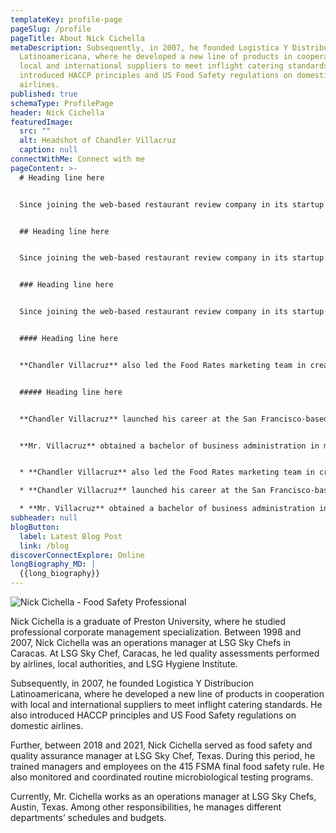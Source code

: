 ```yaml
---
templateKey: profile-page
pageSlug: /profile
pageTitle: About Nick Cichella
metaDescription: Subsequently, in 2007, he founded Logistica Y Distribucion
  Latinoamericana, where he developed a new line of products in cooperation with
  local and international suppliers to meet inflight catering standards. He also
  introduced HACCP principles and US Food Safety regulations on domestic
  airlines.
published: true
schemaType: ProfilePage
header: Nick Cichella
featuredImage:
  src: ""
  alt: Headshot of Chandler Villacruz
  caption: null
connectWithMe: Connect with me
pageContent: >-
  # Heading line here


  Since joining the web-based restaurant review company in its startup phase, **Chandler Villacruz** has spearheaded market research activities that have allowed the firm to build effective advertising campaigns and achieve sound business growth.


  ## Heading line here


  Since joining the web-based restaurant review company in its startup phase, **Chandler Villacruz** has spearheaded market research activities that have allowed the firm to build effective advertising campaigns and achieve sound business growth.


  ### Heading line here


  Since joining the web-based restaurant review company in its startup phase, **Chandler Villacruz** has spearheaded market research activities that have allowed the firm to build effective advertising campaigns and achieve sound business growth.


  #### Heading line here


  **Chandler Villacruz** also led the Food Rates marketing team in creating a successful *user rewards program* that boosted online signups by 10,000 accounts in its first 30 days. For his achievements in his field, the [San Francisco Business Times](file:///home/surajit/Downloads/executives%20(2)/executives/profile.html#) recognized him as one of its “40 Under 40” *business leaders* in 2014.


  ##### Heading line here


  **Chandler Villacruz** launched his career at the San Francisco-based Healthy Living. After only six years with the firm, he advanced from his position of marketing associate to the role of marketing director.


  **Mr. Villacruz** obtained a bachelor of business administration in marketing from the Mays Business School at Texas A&M University, where he pursued the Advertising Strategy career track. Subsequently, he earned a master of science in marketing at the University of Southern California.


  * **Chandler Villacruz** also led the Food Rates marketing team in creating a successful *user rewards program* that boosted online signups by 10,000 accounts in its first 30 days. For his achievements in his field, the [San Francisco Business Times](file:///home/surajit/Downloads/executives%20(2)/executives/profile.html#) recognized him as one of its “40 Under 40” *business leaders* in 2014.

  * **Chandler Villacruz** launched his career at the San Francisco-based Healthy Living. After only six years with the firm, he advanced from his position of marketing associate to the role of marketing director.

  * **Mr. Villacruz** obtained a bachelor of business administration in marketing from the Mays Business School at Texas A&M University, where he pursued the Advertising Strategy career track. Subsequently, he earned a master of science in marketing at the University of Southern California.
subheader: null
blogButton:
  label: Latest Blog Post
  link: /blog
discoverConnectExplore: Online
longBiography_MD: |
  {{long_biography}}
---
```

![Nick Cichella - Food Safety Professional](/img/nick-cichella-was-an-operations-manager-at-lsg-sky-chefs-in-caracas.-at-lsg-sky-chef.jpeg "Nick Cichella - Food Safety Professional")

Nick Cichella is a graduate of Preston University, where he studied professional corporate management specialization. Between 1998 and 2007, Nick Cichella was an operations manager at LSG Sky Chefs in Caracas. At LSG Sky Chef, Caracas, he led quality assessments performed by airlines, local authorities, and LSG Hygiene Institute.

Subsequently, in 2007, he founded Logistica Y Distribucion Latinoamericana, where he developed a new line of products in cooperation with local and international suppliers to meet inflight catering standards. He also introduced HACCP principles and US Food Safety regulations on domestic airlines.

Further, between 2018 and 2021, Nick Cichella served as food safety and quality assurance manager at LSG Sky Chef, Texas. During this period, he trained managers and employees on the 415 FSMA final food safety rule. He also monitored and coordinated routine microbiological testing programs.

Currently, Mr. Cichella works as an operations manager at LSG Sky Chefs, Austin, Texas. Among other responsibilities, he manages different departments’ schedules and budgets.